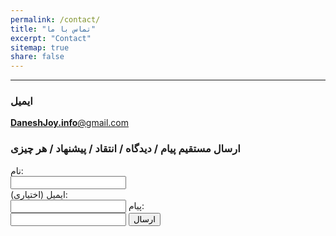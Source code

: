 ```yaml
---
permalink: /contact/
title: "تماس با ما"
excerpt: "Contact"
sitemap: true
share: false
---
```


-------------------------------------
### ایمیل
<a href="mailto:DaneshJoy.info@gmail.com" target="_blank" class="btn btn--info btn-lg" role="button"> **DaneshJoy.info**@gmail.com </a>

### ارسال مستقیم پیام / دیدگاه / انتقاد / پیشنهاد / هر چیزی

<form name="gform" id="gform" enctype="text/plain" action="https://docs.google.com/forms/d/1yO4CzJsX9kQXHpkl4m9NOeaiSlBOD0Oyhk4A0l_BJOs/viewform?" target="hidden_iframe" onsubmit="submitted=true;">
  نام:<br>
  <input type="text" name="entry.2005620554" id="entry.2005620554"><br>
  ایمیل (اختیاری):<br>
  <input type="text" name="entry.1045781291" id="entry.1045781291">
  پیام:<br>
  <input type="text" name="entry.839337160" id="entry.839337160">
  <input type="submit" value="ارسال">
</form>

<iframe name="hidden_iframe" id="hidden_iframe" style="display:none;" onload="if(submitted) {}"></iframe>

<script src="assets/js/jquery.min.js"></script>
<script type="text/javascript">var submitted=false;</script>
<script type="text/javascript">
$('#gform').on('submit', function(e) {
  $('#gform *').fadeOut(2000);
  $('#gform').prepend('با تشکر! پیام شما ارسال شد...');
  });
</script>
